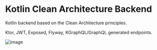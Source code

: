 # Kotlin Clean Architecture Backend
Kotlin backend based on the Clean Architecture principles.

Ktor, JWT, Exposed, Flyway, KGraphQL/GraphQL generated endpoints.

![image](https://user-images.githubusercontent.com/9130193/119733737-3afed980-be7a-11eb-8970-3891fc2632f1.png)

